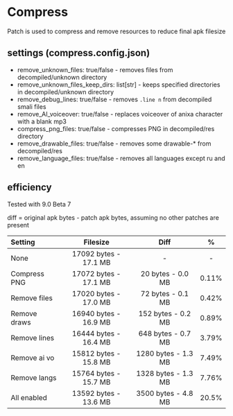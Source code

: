 # Compress

Patch is used to compress and remove resources to reduce final apk filesize

## settings (compress.config.json)

- remove_unknown_files: true/false - removes files from decompiled/unknown directory
- remove_unknown_files_keep_dirs: list[str] - keeps specified directories in decompiled/unknown directory
- remove_debug_lines: true/false - removes `.line n` from decompiled smali files
- remove_AI_voiceover: true/false - replaces voiceover of anixa character with a blank mp3
- compress_png_files: true/false - compresses PNG in decompiled/res directory
- remove_drawable_files: true/false - removes some drawable-* from decompiled/res
- remove_language_files: true/false - removes all languages except ru and en

## efficiency

Tested with 9.0 Beta 7

diff = original apk bytes - patch apk bytes, assuming no other patches are present

|   Setting    |       Filesize        |        Diff         |   %   |
| :----------- | :-------------------: | :-----------------: |  :-:  |
| None         | 17092 bytes - 17.1 MB |         -           |   -   |
| Compress PNG | 17072 bytes - 17.1 MB |   20 bytes - 0.0 MB | 0.11% |
| Remove files | 17020 bytes - 17.0 MB |   72 bytes - 0.1 MB | 0.42% |
| Remove draws | 16940 bytes - 16.9 MB |  152 bytes - 0.2 MB | 0.89% |
| Remove lines | 16444 bytes - 16.4 MB |  648 bytes - 0.7 MB | 3.79% |
| Remove ai vo | 15812 bytes - 15.8 MB | 1280 bytes - 1.3 MB | 7.49% |
| Remove langs | 15764 bytes - 15.7 MB | 1328 bytes - 1.3 MB | 7.76% |
| All enabled  | 13592 bytes - 13.6 MB | 3500 bytes - 4.8 MB | 20.5% |
